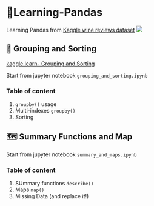 # 🐼Learning-Pandas
Learning Pandas from [Kaggle wine reviews dataset](https://www.kaggle.com/datasets/zynicide/wine-reviews)
![](https://storage.googleapis.com/kaggle-datasets-images/1442/2584/c583eedd59e12a6c54266c13a50879c4/dataset-cover.jpg)

## 🍇 Grouping and Sorting
[kaggle learn- Grouping and Sorting](https://www.kaggle.com/code/residentmario/grouping-and-sorting)

Start from jupyter notebook `grouping_and_sorting.ipynb`
### Table of content
1. `groupby()` usage
2. Multi-indexes `groupby()`
3. Sorting

## 🗺️ Summary Functions and Map 
Start from jupyter notebook `summary_and_maps.ipynb`
### Table of content
1. SUmmary functions `describe()`
2. Maps `map()`
3. Missing Data (and replace it!)